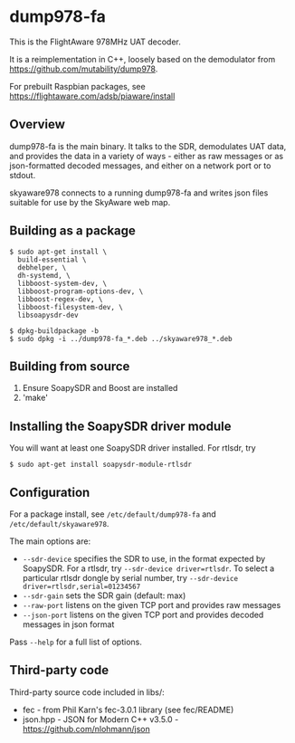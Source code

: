 # dump978-fa

This is the FlightAware 978MHz UAT decoder.

It is a reimplementation in C++, loosely based on the demodulator from
https://github.com/mutability/dump978.

For prebuilt Raspbian packages, see https://flightaware.com/adsb/piaware/install

## Overview

dump978-fa is the main binary. It talks to the SDR, demodulates UAT data,
and provides the data in a variety of ways - either as raw messages or as
json-formatted decoded messages, and either on a network port or to stdout.

skyaware978 connects to a running dump978-fa and writes json files suitable
for use by the SkyAware web map.

## Building as a package

```
$ sudo apt-get install \
  build-essential \
  debhelper, \
  dh-systemd, \
  libboost-system-dev, \
  libboost-program-options-dev, \
  libboost-regex-dev, \
  libboost-filesystem-dev, \
  libsoapysdr-dev

$ dpkg-buildpackage -b
$ sudo dpkg -i ../dump978-fa_*.deb ../skyaware978_*.deb
```

## Building from source

 1. Ensure SoapySDR and Boost are installed
 2. 'make'

## Installing the SoapySDR driver module

You will want at least one SoapySDR driver installed. For rtlsdr, try

```
$ sudo apt-get install soapysdr-module-rtlsdr
```

## Configuration

For a package install, see `/etc/default/dump978-fa` and
`/etc/default/skyaware978`.

The main options are:

 * `--sdr-device` specifies the SDR to use, in the format expected by
   SoapySDR. For a rtlsdr, try `--sdr-device driver=rtlsdr`. To select a
   particular rtlsdr dongle by serial number, try
   `--sdr-device driver=rtlsdr,serial=01234567`
 * `--sdr-gain` sets the SDR gain (default: max)
 * `--raw-port` listens on the given TCP port and provides raw messages
 * `--json-port` listens on the given TCP port and provides decoded messages
   in json format

Pass `--help` for a full list of options.

## Third-party code

Third-party source code included in libs/:

 * fec - from Phil Karn's fec-3.0.1 library (see fec/README)
 * json.hpp - JSON for Modern C++ v3.5.0 - https://github.com/nlohmann/json
